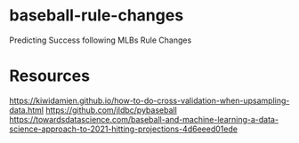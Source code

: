 # baseball-rule-changes
Predicting Success following MLBs Rule Changes 

# Resources
https://kiwidamien.github.io/how-to-do-cross-validation-when-upsampling-data.html
https://github.com/jldbc/pybaseball
https://towardsdatascience.com/baseball-and-machine-learning-a-data-science-approach-to-2021-hitting-projections-4d6eeed01ede
